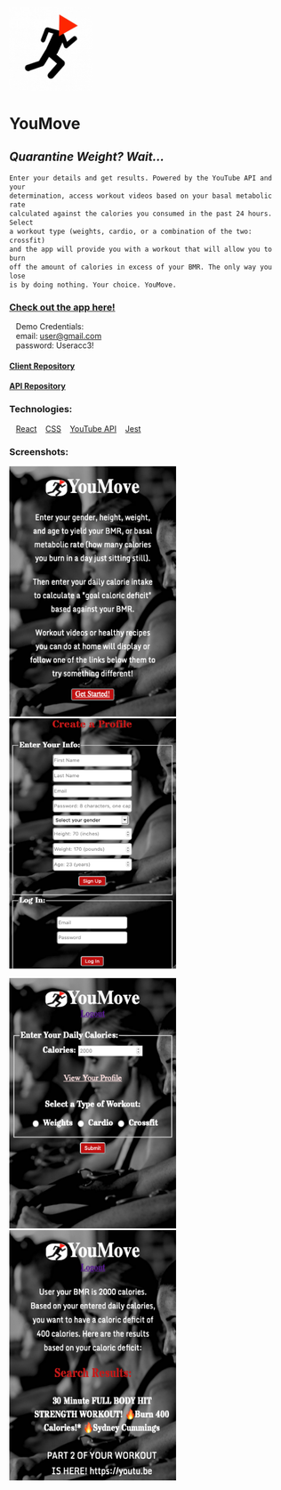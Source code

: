 <img src='./src/images/favicon.jpg' alt='app icon' width='150'/>

# YouMove  

## *Quarantine Weight? Wait...*

    Enter your details and get results. Powered by the YouTube API and your  
    determination, access workout videos based on your basal metabolic rate  
    calculated against the calories you consumed in the past 24 hours. Select  
    a workout type (weights, cardio, or a combination of the two: crossfit)  
    and the app will provide you with a workout that will allow you to burn  
    off the amount of calories in excess of your BMR. The only way you lose  
    is by doing nothing. Your choice. YouMove.

### [Check out the app here!](https://you-move-client-akjxxxxuu.vercel.app)
&nbsp;&nbsp;&nbsp;Demo Credentials:  
&nbsp;&nbsp;&nbsp;email: user@gmail.com  
&nbsp;&nbsp;&nbsp;password: Useracc3!
#### [Client Repository](https://github.com/schism578/you-move-client.git)
#### [API Repository](https://github.com/schism578/you-move-api.git)

### Technologies:  
&nbsp;&nbsp;&nbsp;[React](https://reactjs.org/)
&nbsp;&nbsp;&nbsp;[CSS](https://www.w3.org/Style/CSS/Overview.en.html)
&nbsp;&nbsp;&nbsp;[YouTube API](https://developers.google.com/youtube/v3)
&nbsp;&nbsp;&nbsp;[Jest](https://jestjs.io/)

### Screenshots:

<p float='left'>
<img src='./src/home-page.png' alt='screenshot of home page' width='300' height='450'>
<img src='./src/login-page.png' alt='screenshot of login page' width='300' height='450'>
</p>
<p float='left'>
<img src='./src/entry-page.png' alt='screenshot of entry page' width='300' height='450'>
<img src='./src/results-page.png' alt='screenshot of results page' width='300' height='450'>
</p>

